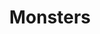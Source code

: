 ---
title: "Monsters"
draft: false
slug: "monsters"
weight: "1"
mainpage: true
related: true 

block_project: {
	description: "I've loved drawing monsters for as long as I can remember. \n
	For this series, I've played with shapes and color palettes I don't often use. It was fun!",
	fontcolor: "#fff",
	bgcolor: "#000000",
	work: [
		{class: "col-12 col-md-6 col-lg-4", src: "img/illustration_monsters-01.png"},
		{class: "col-12 col-md-6 col-lg-4", src: "img/illustration_monsters-02.png"},
		{class: "col-12 col-md-6 col-lg-4", src: "img/illustration_monsters-03.png"},
		{class: "col-12 col-md-6 col-lg-4", src: "img/illustration_monsters-04.png"},
		{class: "col-12 col-md-6 col-lg-4", src: "img/illustration_monsters-05.png"},
		{class: "col-12 col-md-6 col-lg-4", src: "img/illustration_monsters-06.png"},
		{class: "col-12 col-md-6 col-lg-4", src: "img/illustration_monsters-07.png"},
		{class: "col-12 col-md-6 col-lg-4", src: "img/illustration_monsters-20.png"},
		{class: "col-12 col-md-6 col-lg-4", src: "img/illustration_monsters-08.png"},
		{class: "col-12 col-md-6 col-lg-4", src: "img/illustration_monsters-09.png"},
		{class: "col-12 col-md-6 col-lg-4", src: "img/illustration_monsters-10.png"},
		{class: "col-12 col-md-6 col-lg-4", src: "img/illustration_monsters-11.png"},
		{class: "col-12 col-md-6 col-lg-4", src: "img/illustration_monsters-12.png"},
		{class: "col-12 col-md-6 col-lg-4", src: "img/illustration_monsters-14.png"},
		{class: "col-12 col-md-6 col-lg-4", src: "img/illustration_monsters-13.png"},
		{class: "col-12 col-md-6 col-lg-4", src: "img/illustration_monsters-16.png"},
		{class: "col-12 col-md-6 col-lg-4", src: "img/illustration_monsters-15.png"},
		{class: "col-12 col-md-6 col-lg-4", src: "img/illustration_monsters-17.png"},
		{class: "col-12 col-md-6 col-lg-4", src: "img/illustration_monsters-18.png"},
		{class: "col-12 col-md-6 col-lg-4", src: "img/illustration_monsters-19.png"},
		{class: "col-12 col-md-6 col-lg-4", src: "img/illustration_monsters-21.png"}
	]
}

---
